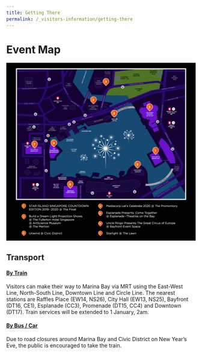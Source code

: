 ```yaml
---
title: Getting There
permalink: /_visitors-information/getting-there
---
```


# Event Map  
<img src="/images/MBSC2020.jpg" />


## Transport
#### <ins>By Train</ins>
Visitors can make their way to Marina Bay via MRT using the East-West Line, North-South Line, Downtown Line and Circle Line. The nearest stations are Raffles Place (EW14, NS26), City Hall (EW13, NS25), Bayfront (DT16, CE1), Esplanade (CC3), Promenade (DT15, CC4) and Downtown (DT17). Train services will be extended to 1 January, 2am. 

#### <ins>By Bus / Car</ins>
Due to road closures around Marina Bay and Civic District on New Year’s Eve, the public is encouraged to take the train. 
